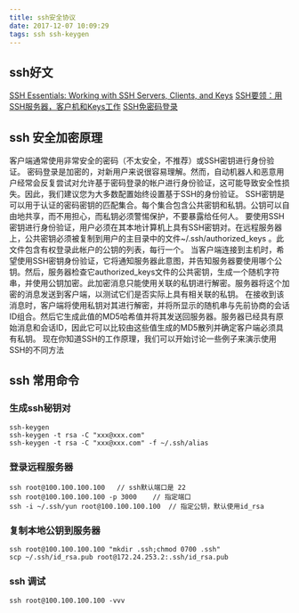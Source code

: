 ```yaml
---
title: ssh安全协议
date: 2017-12-07 10:09:29
tags: ssh ssh-keygen
---
```


## ssh好文
[SSH Essentials: Working with SSH Servers, Clients, and Keys](https://www.digitalocean.com/community/tutorials/ssh-essentials-working-with-ssh-servers-clients-and-keys)
[SSH要领：用SSH服务器，客户机和Keys工作](https://www.digitalocean.com/community/tutorials/ssh-essentials-working-with-ssh-servers-clients-and-keys)
[SSH免密码登录](https://my.oschina.net/aiguozhe/blog/33994)

## ssh 安全加密原理

客户端通常使用非常安全的密码（不太安全，不推荐）或SSH密钥进行身份验证。 密码登录是加密的，对新用户来说很容易理解。然而，自动机器人和恶意用户经常会反复尝试对允许基于密码登录的帐户进行身份验证，这可能导致安全性损失。因此，我们建议您为大多数配置始终设置基于SSH的身份验证。 SSH密钥是可以用于认证的密码密钥的匹配集合。每个集合包含公共密钥和私钥。公钥可以自由地共享，而不用担心，而私钥必须警惕保护，不要暴露给任何人。 要使用SSH密钥进行身份验证，用户必须在其本地计算机上具有SSH密钥对。在远程服务器上，公共密钥必须被复制到用户的主目录中的文件~/.ssh/authorized_keys 。此文件包含有权登录此帐户的公钥的列表，每行一个。 当客户端连接到主机时，希望使用SSH密钥身份验证，它将通知服务器此意图，并告知服务器要使用哪个公钥。然后，服务器检查它authorized_keys文件的公共密钥，生成一个随机字符串，并使用公钥加密。此加密消息只能使用关联的私钥进行解密。服务器将这个加密的消息发送到客户端，以测试它们是否实际上具有相关联的私钥。 在接收到该消息时，客户端将使用私钥对其进行解密，并将所显示的随机串与先前协商的会话ID组合。然后它生成此值的MD5哈希值并将其发送回服务器。服务器已经具有原始消息和会话ID，因此它可以比较由这些值生成的MD5散列并确定客户端必须具有私钥。 现在你知道SSH的工作原理，我们可以开始讨论一些例子来演示使用SSH的不同方法

## ssh 常用命令

### 生成ssh秘钥对
```shell
ssh-keygen
ssh-keygen -t rsa -C "xxx@xxx.com"
ssh-keygen -t rsa -C "xxx@xxx.com" -f ~/.ssh/alias
```

### 登录远程服务器

```shell
ssh root@100.100.100.100   // ssh默认端口是 22
ssh root@100.100.100.100 -p 3000    // 指定端口
ssh -i ~/.ssh/yun root@100.100.100.100  // 指定公钥，默认使用id_rsa
```

### 复制本地公钥到服务器
```
ssh root@100.100.100.100 "mkdir .ssh;chmod 0700 .ssh"
scp ~/.ssh/id_rsa.pub root@172.24.253.2:.ssh/id_rsa.pub
```

### ssh 调试

```
ssh root@100.100.100.100 -vvv
```